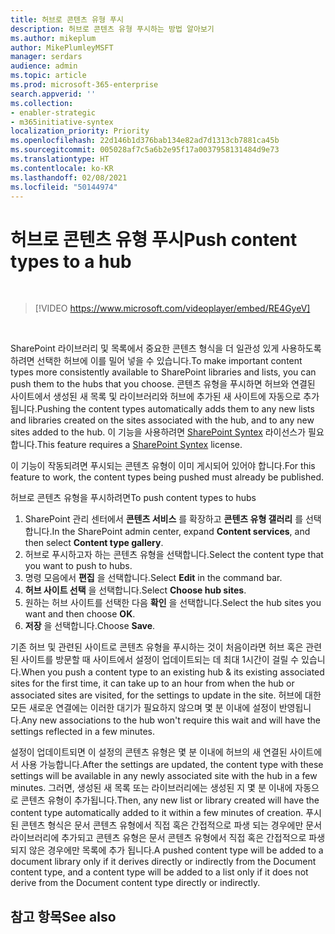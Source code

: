 ```yaml
---
title: 허브로 콘텐츠 유형 푸시
description: 허브로 콘텐츠 유형 푸시하는 방법 알아보기
ms.author: mikeplum
author: MikePlumleyMSFT
manager: serdars
audience: admin
ms.topic: article
ms.prod: microsoft-365-enterprise
search.appverid: ''
ms.collection:
- enabler-strategic
- m365initiative-syntex
localization_priority: Priority
ms.openlocfilehash: 22d146b1d376bab134e82ad7d1313cb7881ca45b
ms.sourcegitcommit: 005028af7c5a6b2e95f17a0037958131484d9e73
ms.translationtype: HT
ms.contentlocale: ko-KR
ms.lasthandoff: 02/08/2021
ms.locfileid: "50144974"
---
```

# <a name="push-content-types-to-a-hub"></a><span data-ttu-id="64edf-103">허브로 콘텐츠 유형 푸시</span><span class="sxs-lookup"><span data-stu-id="64edf-103">Push content types to a hub</span></span>

</br>

> [!VIDEO https://www.microsoft.com/videoplayer/embed/RE4GyeV]  

</br>


<span data-ttu-id="64edf-104">SharePoint 라이브러리 및 목록에서 중요한 콘텐츠 형식을 더 일관성 있게 사용하도록 하려면 선택한 허브에 이를 밀어 넣을 수 있습니다.</span><span class="sxs-lookup"><span data-stu-id="64edf-104">To make important content types more consistently available to SharePoint libraries and lists, you can push them to the hubs that you choose.</span></span> <span data-ttu-id="64edf-105">콘텐츠 유형을 푸시하면 허브와 연결된 사이트에서 생성된 새 목록 및 라이브러리와 허브에 추가된 새 사이트에 자동으로 추가됩니다.</span><span class="sxs-lookup"><span data-stu-id="64edf-105">Pushing the content types automatically adds them to any new lists and libraries created on the sites associated with the hub, and to any new sites added to the hub.</span></span> <span data-ttu-id="64edf-106">이 기능을 사용하려면 [SharePoint Syntex](index.md) 라이선스가 필요합니다.</span><span class="sxs-lookup"><span data-stu-id="64edf-106">This feature requires a [SharePoint Syntex](index.md) license.</span></span>

<span data-ttu-id="64edf-107">이 기능이 작동되려면 푸시되는 콘텐츠 유형이 이미 게시되어 있어야 합니다.</span><span class="sxs-lookup"><span data-stu-id="64edf-107">For this feature to work, the content types being pushed must already be published.</span></span>

<span data-ttu-id="64edf-108">허브로 콘텐츠 유형을 푸시하려면</span><span class="sxs-lookup"><span data-stu-id="64edf-108">To push content types to hubs</span></span>

1. <span data-ttu-id="64edf-109">SharePoint 관리 센터에서 **콘텐츠 서비스** 를 확장하고 **콘텐츠 유형 갤러리** 를 선택합니다.</span><span class="sxs-lookup"><span data-stu-id="64edf-109">In the SharePoint admin center, expand **Content services**, and then select **Content type gallery**.</span></span>
2. <span data-ttu-id="64edf-110">허브로 푸시하고자 하는 콘텐츠 유형을 선택합니다.</span><span class="sxs-lookup"><span data-stu-id="64edf-110">Select the content type that you want to push to hubs.</span></span>
3. <span data-ttu-id="64edf-111">명령 모음에서 **편집** 을 선택합니다.</span><span class="sxs-lookup"><span data-stu-id="64edf-111">Select **Edit** in the command bar.</span></span>
4. <span data-ttu-id="64edf-112">**허브 사이트 선택** 을 선택합니다.</span><span class="sxs-lookup"><span data-stu-id="64edf-112">Select **Choose hub sites**.</span></span>
5. <span data-ttu-id="64edf-113">원하는 허브 사이트를 선택한 다음 **확인** 을 선택합니다.</span><span class="sxs-lookup"><span data-stu-id="64edf-113">Select the hub sites you want and then choose **OK**.</span></span>
6. <span data-ttu-id="64edf-114">**저장** 을 선택합니다.</span><span class="sxs-lookup"><span data-stu-id="64edf-114">Choose **Save**.</span></span>

<span data-ttu-id="64edf-115">기존 허브 및 관련된 사이트로 콘텐츠 유형을 푸시하는 것이 처음이라면 허브 혹은 관련된 사이트를 방문할 때 사이트에서 설정이 업데이트되는 데 최대 1시간이 걸릴 수 있습니다.</span><span class="sxs-lookup"><span data-stu-id="64edf-115">When you push a content type to an existing hub & its existing associated sites for the first time, it can take up to an hour from when the hub or associated sites are visited, for the settings to update in the site.</span></span> <span data-ttu-id="64edf-116">허브에 대한 모든 새로운 연결에는 이러한 대기가 필요하지 않으며 몇 분 이내에 설정이 반영됩니다.</span><span class="sxs-lookup"><span data-stu-id="64edf-116">Any new associations to the hub won't require this wait and will have the settings reflected in a few minutes.</span></span>

<span data-ttu-id="64edf-117">설정이 업데이트되면 이 설정의 콘텐츠 유형은 몇 분 이내에 허브의 새 연결된 사이트에서 사용 가능합니다.</span><span class="sxs-lookup"><span data-stu-id="64edf-117">After the settings are updated, the content type with these settings will be available in any newly associated site with the hub in a few minutes.</span></span> <span data-ttu-id="64edf-118">그러면, 생성된 새 목록 또는 라이브러리에는 생성된 지 몇 분 이내에 자동으로 콘텐츠 유형이 추가됩니다.</span><span class="sxs-lookup"><span data-stu-id="64edf-118">Then, any new list or library created will have the content type automatically added to it within a few minutes of creation.</span></span> <span data-ttu-id="64edf-119">푸시된 콘텐츠 형식은 문서 콘텐츠 유형에서 직접 혹은 간접적으로 파생 되는 경우에만 문서 라이브러리에 추가되고 콘텐츠 유형은 문서 콘텐츠 유형에서 직접 혹은 간접적으로 파생 되지 않은 경우에만 목록에 추가 됩니다.</span><span class="sxs-lookup"><span data-stu-id="64edf-119">A pushed content type will be added to a document library only if it derives directly or indirectly from the Document content type, and a content type will be added to a list only if it does not derive from the Document content type directly or indirectly.</span></span>

## <a name="see-also"></a><span data-ttu-id="64edf-120">참고 항목</span><span class="sxs-lookup"><span data-stu-id="64edf-120">See also</span></span>
